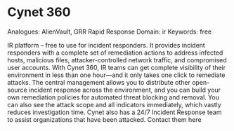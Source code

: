 # Cynet 360

Analogues: AlienVault, GRR Rapid Response
Domain: ir
Keywords: free

IR platform – free to use for incident responders. It provides incident responders with a complete set of remediation actions to address infected hosts, malicious files, attacker-controlled network traffic, and compromised user accounts. With Cynet 360, IR teams can get complete visibility of their environment in less than one hour—and it only takes one click to remediate attacks. The central management allows you to distribute other open-source incident response across the environment, and you can build your own remediation policies for automated threat blocking and removal. You can also see the attack scope and all indicators immediately, which vastly reduces investigation time. Cynet also has a 24/7 Incident Response team to assist organizations that have been attacked. Contact them here
